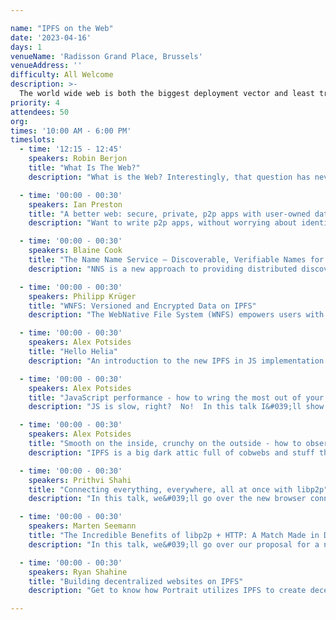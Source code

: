 ```yaml
---

name: "IPFS on the Web"
date: '2023-04-16'
days: 1
venueName: 'Radisson Grand Place, Brussels'
venueAddress: ''
difficulty: All Welcome
description: >-
  The world wide web is both the biggest deployment vector and least tractable surface for IPFS. There are opportunities and major challenges to bringing IPFS support in web rendering engines and browsers, to web content served through gateways, to IPFS network access from HTTP web apps and browser extensions. This track will have talks on: current and future browser implementations, approaches to managing and publishing IPFS content on the web, building apps that connect to the IPFS from within HTTP contexts, culminating in planning for group working sessions around on specific IPFS+Web challenges on day 4 &amp; 5 of IPFS Thing.
priority: 4
attendees: 50
org: 
times: '10:00 AM - 6:00 PM'
timeslots:
  - time: '12:15 - 12:45'
    speakers: Robin Berjon
    title: "What Is The Web?"
    description: "What is the Web? Interestingly, that question has never been answered before. This talk proposes that the Web is about user agency, and Web technology is the set of technology that increases user agency. I&#039;ll explain the reasons for taking this view, and show how that maps to technical architecture and gives us a sense of where to take the web next."

  - time: '00:00 - 00:30'
    speakers: Ian Preston
    title: "A better web: secure, private, p2p apps with user-owned data and identity"
    description: "Want to write p2p apps, without worrying about identity, storage, encryption or access control? We&#039;ll describe how to write an app on Peergos using standard HTML5, and how they work in existing browsers and how users and their data are protected."

  - time: '00:00 - 00:30'
    speakers: Blaine Cook
    title: "The Name Name Service – Discoverable, Verifiable Names for Decentralized Infrastructures"
    description: "NNS is a new approach to providing distributed discovery for human-readable names. NNS builds upon DIDs and UCANs to allow permissionless delegation and service discovery, with an emphasis on improving end-user UX for IPFS and related services. This talk will provide an overview of the approach, discuss use-cases, and explore anticipated challenges."

  - time: '00:00 - 00:30'
    speakers: Philipp Krüger
    title: "WNFS: Versioned and Encrypted Data on IPFS"
    description: "The WebNative File System (WNFS) empowers users with extensible metadata, file and directory history, conflict resolution, and encryption with fine-grained access levels.We show a rough outline of what its design goals are, how it works, our roadmap, and possibly a demo of our new rust implementation."

  - time: '00:00 - 00:30'
    speakers: Alex Potsides
    title: "Hello Helia"
    description: "An introduction to the new IPFS in JS implementation - HeliaWhat is it, why is it and how to use it!"

  - time: '00:00 - 00:30'
    speakers: Alex Potsides
    title: "JavaScript performance - how to wring the most out of your Helia deployment"
    description: "JS is slow, right?  No!  In this talk I&#039;ll show you how you can optimise your Helia deployment for blazing performance."

  - time: '00:00 - 00:30'
    speakers: Alex Potsides
    title: "Smooth on the inside, crunchy on the outside - how to observe the behaviour of your Helia node"
    description: "IPFS is a big dark attic full of cobwebs and stuff that blocks your way and may fall on you.  In this talk we&#039;ll see how to observe the various components working together in your Helia node."

  - time: '00:00 - 00:30'
    speakers: Prithvi Shahi
    title: "Connecting everything, everywhere, all at once with libp2p"
    description: "In this talk, we&#039;ll go over the new browser connectivity transports. We&#039;ll also showcase a chat application that takes advantage of universal connectivity."

  - time: '00:00 - 00:30'
    speakers: Marten Seemann
    title: "The Incredible Benefits of libp2p + HTTP: A Match Made in Decentralization Heaven"
    description: "In this talk, we&#039;ll go over our proposal for a new libp2p+HTTP protocol."

  - time: '00:00 - 00:30'
    speakers: Ryan Shahine
    title: "Building decentralized websites on IPFS"
    description: "Get to know how Portrait utilizes IPFS to create decentralized websites for your Web3 identity."

---
```

